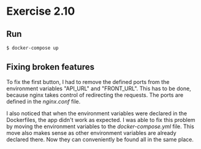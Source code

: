 # Exercise 2.10

## Run
```bash
$ docker-compose up
```

## Fixing broken features
To fix the first button, I had to remove the defined ports from the environment variables "API\_URL" and "FRONT\_URL". This has to be done, because nginx takes control of redirecting the requests. The ports are defined in the *nginx.conf* file.

I also noticed that when the environment variables were declared in the Dockerfiles, the app didn't work as expected. I was able to fix this problem by moving the environment variables to the *docker-compose.yml* file. This move also makes sense as other environment variables are already declared there. Now they can conveniently be found all in the same place.
